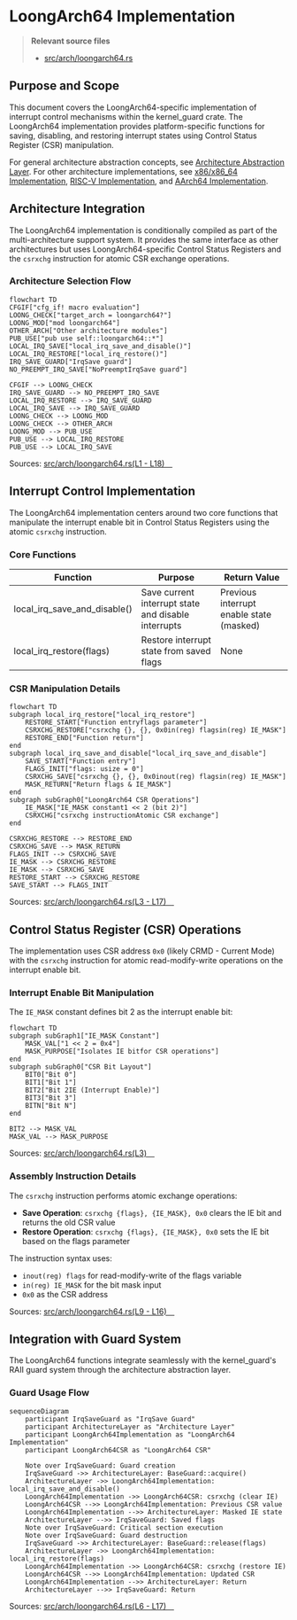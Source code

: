# LoongArch64 Implementation

> **Relevant source files**
> * [src/arch/loongarch64.rs](https://github.com/arceos-org/kernel_guard/blob/f1a9da26/src/arch/loongarch64.rs)

## Purpose and Scope

This document covers the LoongArch64-specific implementation of interrupt control mechanisms within the kernel_guard crate. The LoongArch64 implementation provides platform-specific functions for saving, disabling, and restoring interrupt states using Control Status Register (CSR) manipulation.

For general architecture abstraction concepts, see [Architecture Abstraction Layer](/arceos-org/kernel_guard/3.1-architecture-abstraction-layer). For other architecture implementations, see [x86/x86_64 Implementation](/arceos-org/kernel_guard/3.2-x86x86_64-implementation), [RISC-V Implementation](/arceos-org/kernel_guard/3.3-risc-v-implementation), and [AArch64 Implementation](/arceos-org/kernel_guard/3.4-aarch64-implementation).

## Architecture Integration

The LoongArch64 implementation is conditionally compiled as part of the multi-architecture support system. It provides the same interface as other architectures but uses LoongArch64-specific Control Status Registers and the `csrxchg` instruction for atomic CSR exchange operations.

### Architecture Selection Flow

```mermaid
flowchart TD
CFGIF["cfg_if! macro evaluation"]
LOONG_CHECK["target_arch = loongarch64?"]
LOONG_MOD["mod loongarch64"]
OTHER_ARCH["Other architecture modules"]
PUB_USE["pub use self::loongarch64::*"]
LOCAL_IRQ_SAVE["local_irq_save_and_disable()"]
LOCAL_IRQ_RESTORE["local_irq_restore()"]
IRQ_SAVE_GUARD["IrqSave guard"]
NO_PREEMPT_IRQ_SAVE["NoPreemptIrqSave guard"]

CFGIF --> LOONG_CHECK
IRQ_SAVE_GUARD --> NO_PREEMPT_IRQ_SAVE
LOCAL_IRQ_RESTORE --> IRQ_SAVE_GUARD
LOCAL_IRQ_SAVE --> IRQ_SAVE_GUARD
LOONG_CHECK --> LOONG_MOD
LOONG_CHECK --> OTHER_ARCH
LOONG_MOD --> PUB_USE
PUB_USE --> LOCAL_IRQ_RESTORE
PUB_USE --> LOCAL_IRQ_SAVE
```

Sources: [src/arch/loongarch64.rs(L1 - L18)&emsp;](https://github.com/arceos-org/kernel_guard/blob/f1a9da26/src/arch/loongarch64.rs#L1-L18)

## Interrupt Control Implementation

The LoongArch64 implementation centers around two core functions that manipulate the interrupt enable bit in Control Status Registers using the atomic `csrxchg` instruction.

### Core Functions

|Function|Purpose|Return Value|
| --- | --- | --- |
|local_irq_save_and_disable()|Save current interrupt state and disable interrupts|Previous interrupt enable state (masked)|
|local_irq_restore(flags)|Restore interrupt state from saved flags|None|

### CSR Manipulation Details

```mermaid
flowchart TD
subgraph local_irq_restore["local_irq_restore"]
    RESTORE_START["Function entryflags parameter"]
    CSRXCHG_RESTORE["csrxchg {}, {}, 0x0in(reg) flagsin(reg) IE_MASK"]
    RESTORE_END["Function return"]
end
subgraph local_irq_save_and_disable["local_irq_save_and_disable"]
    SAVE_START["Function entry"]
    FLAGS_INIT["flags: usize = 0"]
    CSRXCHG_SAVE["csrxchg {}, {}, 0x0inout(reg) flagsin(reg) IE_MASK"]
    MASK_RETURN["Return flags & IE_MASK"]
end
subgraph subGraph0["LoongArch64 CSR Operations"]
    IE_MASK["IE_MASK constant1 << 2 (bit 2)"]
    CSRXCHG["csrxchg instructionAtomic CSR exchange"]
end

CSRXCHG_RESTORE --> RESTORE_END
CSRXCHG_SAVE --> MASK_RETURN
FLAGS_INIT --> CSRXCHG_SAVE
IE_MASK --> CSRXCHG_RESTORE
IE_MASK --> CSRXCHG_SAVE
RESTORE_START --> CSRXCHG_RESTORE
SAVE_START --> FLAGS_INIT
```

Sources: [src/arch/loongarch64.rs(L3 - L17)&emsp;](https://github.com/arceos-org/kernel_guard/blob/f1a9da26/src/arch/loongarch64.rs#L3-L17)

## Control Status Register (CSR) Operations

The implementation uses CSR address `0x0` (likely CRMD - Current Mode) with the `csrxchg` instruction for atomic read-modify-write operations on the interrupt enable bit.

### Interrupt Enable Bit Manipulation

The `IE_MASK` constant defines bit 2 as the interrupt enable bit:

```mermaid
flowchart TD
subgraph subGraph1["IE_MASK Constant"]
    MASK_VAL["1 << 2 = 0x4"]
    MASK_PURPOSE["Isolates IE bitfor CSR operations"]
end
subgraph subGraph0["CSR Bit Layout"]
    BIT0["Bit 0"]
    BIT1["Bit 1"]
    BIT2["Bit 2IE (Interrupt Enable)"]
    BIT3["Bit 3"]
    BITN["Bit N"]
end

BIT2 --> MASK_VAL
MASK_VAL --> MASK_PURPOSE
```

Sources: [src/arch/loongarch64.rs(L3)&emsp;](https://github.com/arceos-org/kernel_guard/blob/f1a9da26/src/arch/loongarch64.rs#L3-L3)

### Assembly Instruction Details

The `csrxchg` instruction performs atomic exchange operations:

* **Save Operation**: `csrxchg {flags}, {IE_MASK}, 0x0` clears the IE bit and returns the old CSR value
* **Restore Operation**: `csrxchg {flags}, {IE_MASK}, 0x0` sets the IE bit based on the flags parameter

The instruction syntax uses:

* `inout(reg) flags` for read-modify-write of the flags variable
* `in(reg) IE_MASK` for the bit mask input
* `0x0` as the CSR address

Sources: [src/arch/loongarch64.rs(L9 - L16)&emsp;](https://github.com/arceos-org/kernel_guard/blob/f1a9da26/src/arch/loongarch64.rs#L9-L16)

## Integration with Guard System

The LoongArch64 functions integrate seamlessly with the kernel_guard's RAII guard system through the architecture abstraction layer.

### Guard Usage Flow

```mermaid
sequenceDiagram
    participant IrqSaveGuard as "IrqSave Guard"
    participant ArchitectureLayer as "Architecture Layer"
    participant LoongArch64Implementation as "LoongArch64 Implementation"
    participant LoongArch64CSR as "LoongArch64 CSR"

    Note over IrqSaveGuard: Guard creation
    IrqSaveGuard ->> ArchitectureLayer: BaseGuard::acquire()
    ArchitectureLayer ->> LoongArch64Implementation: local_irq_save_and_disable()
    LoongArch64Implementation ->> LoongArch64CSR: csrxchg (clear IE)
    LoongArch64CSR -->> LoongArch64Implementation: Previous CSR value
    LoongArch64Implementation -->> ArchitectureLayer: Masked IE state
    ArchitectureLayer -->> IrqSaveGuard: Saved flags
    Note over IrqSaveGuard: Critical section execution
    Note over IrqSaveGuard: Guard destruction
    IrqSaveGuard ->> ArchitectureLayer: BaseGuard::release(flags)
    ArchitectureLayer ->> LoongArch64Implementation: local_irq_restore(flags)
    LoongArch64Implementation ->> LoongArch64CSR: csrxchg (restore IE)
    LoongArch64CSR -->> LoongArch64Implementation: Updated CSR
    LoongArch64Implementation -->> ArchitectureLayer: Return
    ArchitectureLayer -->> IrqSaveGuard: Return
```

Sources: [src/arch/loongarch64.rs(L6 - L17)&emsp;](https://github.com/arceos-org/kernel_guard/blob/f1a9da26/src/arch/loongarch64.rs#L6-L17)